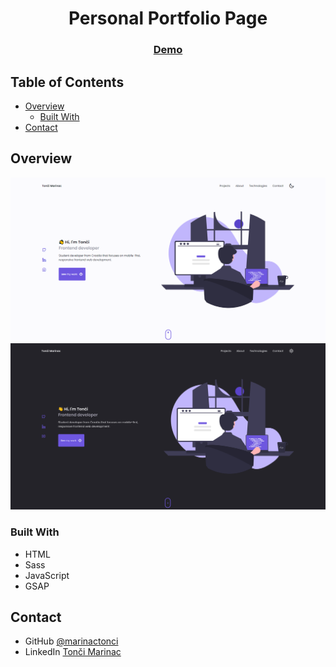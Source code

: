 <h1 align="center">Personal Portfolio Page</h1>

<div align="center">
  <h3>
    <a href="https://marinactonci.vercel.app/">
      Demo
    </a>
  </h3>
</div>

<!-- TABLE OF CONTENTS -->

## Table of Contents

- [Overview](#overview)
  - [Built With](#built-with)
- [Contact](#contact)

<!-- OVERVIEW -->

## Overview

![screenshot](screenshot.png)
![screenshot](screenshot2.png)

### Built With

- HTML
- Sass
- JavaScript
- GSAP

## Contact

- GitHub [@marinactonci](https://github.com/marinactonci)
- LinkedIn [Tonči Marinac](https://www.linkedin.com/in/marinactonci/)
